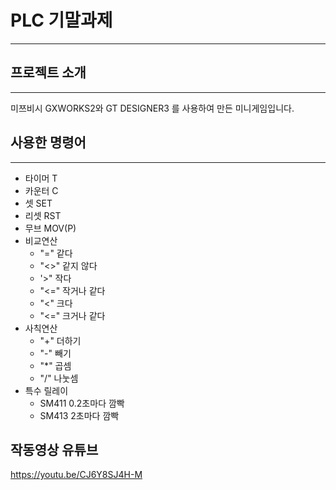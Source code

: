 # PLC 기말과제

***

## 프로젝트 소개

***

미쯔비시 GXWORKS2와 GT DESIGNER3 를 사용하여 만든 미니게임입니다. 

## 사용한 명령어 

***

* 타이머 T
* 카운터 C
* 셋     SET
* 리셋   RST
* 무브   MOV(P)
* 비교연산
  * "="  같다
  * "<>" 같지 않다
  * '>"  작다
  * "<=" 작거나 같다
  * "<"  크다
  * "<=" 크거나 같다
* 사칙연산
  * "+" 더하기
  * "-" 빼기
  * "*" 곱셈
  * "/" 나눗셈
* 특수 릴레이
  * SM411 0.2초마다 깜빡
  * SM413 2초마다 깜빡
 
## 작동영상 유튜브
<https://youtu.be/CJ6Y8SJ4H-M>
